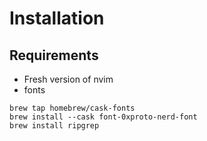 # Installation
## Requirements
- Fresh version of nvim
- fonts

```
brew tap homebrew/cask-fonts
brew install --cask font-0xproto-nerd-font
brew install ripgrep
```
